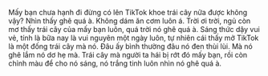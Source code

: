 Mấy bạn chưa hạnh đi đừng có lên TikTok khoe trái cây nữa được không vậy? Nhìn thấy ghê quá à. Không dám ăn cơm luôn á. Trời ơi trời, ngủ còn mơ thấy trái cây của mấy bạn luôn, quá trời nó ghê quá à. Sáng thức dậy vui vẻ, tính là bữa nay là vui nguyên một ngày luôn, tự nhiên cái thấy mở TikTok là một đống trái cây mà nó. Đâu ấy bình thường đâu nó đen thùi lùi. Mà nó ghê lắm nó dơ hẹ mà. Trái cây mà người ta hái bị rớt đó mấy bạn, rồi còn chỉnh màu để cho nó sáng, nó trắng tinh luôn nhìn nó ghê quá à.